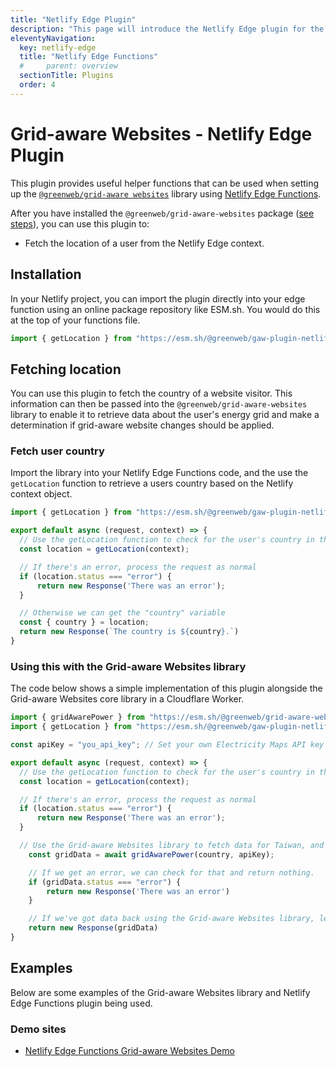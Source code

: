 ```yaml
---
title: "Netlify Edge Plugin"
description: "This page will introduce the Netlify Edge plugin for the Grid-aware Websites library."
eleventyNavigation:
  key: netlify-edge
  title: "Netlify Edge Functions"
  #     parent: overview
  sectionTitle: Plugins
  order: 4
---
```


# Grid-aware Websites - Netlify Edge Plugin

This plugin provides useful helper functions that can be used when setting up the [`@greenweb/grid-aware websites`](/grid-aware-websites/overview/) library using [Netlify Edge Functions](https://docs.netlify.com/platform/primitives/#edge-functions).

After you have installed the `@greenweb/grid-aware-websites` package ([see steps](/grid-aware-websites/getting-started/)), you can use this plugin to:

- Fetch the location of a user from the Netlify Edge context.

## Installation

In your Netlify project, you can import the plugin directly into your edge function using an online package repository like ESM.sh. You would do this at the top of your functions file.

```js
import { getLocation } from "https://esm.sh/@greenweb/gaw-plugin-netlify-edge@latest";
```

## Fetching location

You can use this plugin to fetch the country of a website visitor. This information can then be passed into the `@greenweb/grid-aware-websites` library to enable it to retrieve data about the user's energy grid and make a determination if grid-aware website changes should be applied.

### Fetch user country

Import the library into your Netlify Edge Functions code, and the use the `getLocation` function to retrieve a users country based on the Netlify context object.

```js
import { getLocation } from "https://esm.sh/@greenweb/gaw-plugin-netlify-edge@latest";

export default async (request, context) => {
  // Use the getLocation function to check for the user's country in the request object
  const location = getLocation(context);

  // If there's an error, process the request as normal
  if (location.status === "error") {
      return new Response('There was an error');
  }

  // Otherwise we can get the "country" variable 
  const { country } = location;
  return new Response(`The country is ${country}.`)
}
```

### Using this with the Grid-aware Websites library

The code below shows a simple implementation of this plugin alongside the Grid-aware Websites core library in a Cloudflare Worker.

```js
import { gridAwarePower } from "https://esm.sh/@greenweb/grid-aware-websites@latest";
import { getLocation } from "https://esm.sh/@greenweb/gaw-plugin-netlify-edge@latest";

const apiKey = "you_api_key"; // Set your own Electricity Maps API key here.

export default async (request, context) => {
  // Use the getLocation function to check for the user's country in the request object
  const location = getLocation(context);

  // If there's an error, process the request as normal
  if (location.status === "error") {
      return new Response('There was an error');
  }

  // Use the Grid-aware Websites library to fetch data for Taiwan, and check if grid-aware website changes should be applied.
    const gridData = await gridAwarePower(country, apiKey);

    // If we get an error, we can check for that and return nothing.
    if (gridData.status === "error") {
        return new Response('There was an error')
    }

    // If we've got data back using the Grid-aware Websites library, let's return that to the browser
    return new Response(gridData)
}
```

## Examples

Below are some examples of the Grid-aware Websites library and Netlify Edge Functions plugin being used.

### Demo sites

- [Netlify Edge Functions Grid-aware Websites Demo](https://github.com/thegreenwebfoundation/grid-aware-websites-demo-netlify/tree/main)
